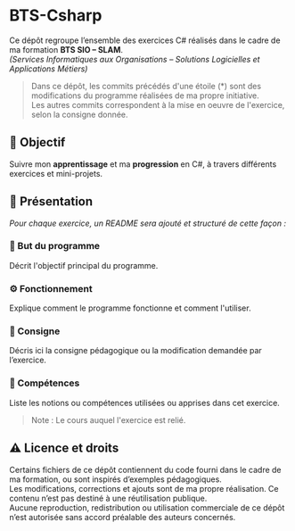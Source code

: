 # BTS-Csharp
Ce dépôt regroupe l’ensemble des exercices C# réalisés dans le cadre de ma formation **BTS SIO – SLAM**.  
*(Services Informatiques aux Organisations – Solutions Logicielles et Applications Métiers)*
> Dans ce dépôt, les commits précédés d'une étoile (*) sont des modifications du programme réalisées de ma propre initiative.  
> Les autres commits correspondent à la mise en oeuvre de l'exercice, selon la consigne donnée.


## 🎯 Objectif
Suivre mon **apprentissage** et ma **progression** en C#, à travers différents exercices et mini-projets.

## 📝 Présentation 
*Pour chaque exercice, un README sera ajouté et structuré de cette façon :*
### 🎯 But du programme 
Décrit l'objectif principal du programme.

### ⚙️ Fonctionnement
Explique comment le programme fonctionne et comment l'utiliser. 

### 📌 Consigne
Décris ici la consigne pédagogique ou la modification demandée par l’exercice.

### 🧩 Compétences
Liste les notions ou compétences utilisées ou apprises dans cet exercice.  

> Note : Le cours auquel l'exercice est relié.

## ⚠️ Licence et droits
Certains fichiers de ce dépôt contiennent du code fourni dans le cadre de ma formation, ou sont inspirés d’exemples pédagogiques.  
Les modifications, corrections et ajouts sont de ma propre réalisation. Ce contenu n’est pas destiné à une réutilisation publique.  
Aucune reproduction, redistribution ou utilisation commerciale de ce dépôt n’est autorisée sans accord préalable des auteurs concernés.
